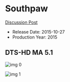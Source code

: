 # Southpaw

[Discussion Post](https://www.avsforum.com/threads/bass-eq-for-filtered-movies.2995212/post-58399846)

* Release Date: 2015-10-27
* Production Year: 2015

## DTS-HD MA 5.1

![img 0](https://i.imgur.com/pQWnskC.jpg)

![img 1](https://i.imgur.com/rRIz2GL.jpg)


